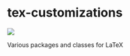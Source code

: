 # tex-customizations
![](https://img.shields.io/github/license/juliaferraioli/tex-customizations.svg?style=popout)

Various packages and classes for LaTeX
